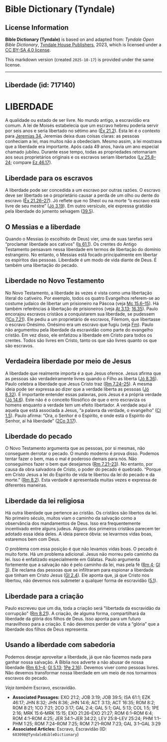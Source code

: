 # Bible Dictionary (Tyndale)

## License Information

**Bible Dictionary (Tyndale)** is based on and adapted from: _Tyndale Open Bible Dictionary_, [Tyndale House Publishers](https://tyndaleopenresources.com/), 2023, which is licensed under a [CC BY-SA 4.0 license](https://creativecommons.org/licenses/by-sa/4.0/legalcode.en).

This markdown version (created `2025-10-17`) is provided under the same license.



--------------------------------

## Liberdade (id: 717140)

LIBERDADE
=========

A qualidade ou estado de ser livre. No mundo antigo, a escravidão era comum. A lei de Moisés estabelecia que um escravo hebreu poderia servir por seis anos e seria libertado no sétimo ano ([Êx 21\.2](https://ref.ly/Exod21:2)). Esta lei é o contexto para [Jeremias 34\.](https://ref.ly/Jer34:1-Jer34:22) Jeremias deixa duas coisas claras: as pessoas conheciam a lei, mas muitos não a obedeciam. Mesmo assim, a lei mostrava que a liberdade era importante. Após cada 49 anos, havia um ano especial chamado jubileu. Durante esse tempo, todas as propriedades retornariam aos seus proprietários originais e os escravos seriam libertados ([Lv 25\.8–24](https://ref.ly/Lev25:8-Lev25:24); compare [Ez 46\.17](https://ref.ly/Ezek46:17)).

Liberdade para os escravos
--------------------------

A liberdade pode ser concedida a um escravo por outras razões. O escravo deve ser libertado se o proprietário causar a perda de um olho ou dente do escravo ([Êx 21\.26–27](https://ref.ly/Exod21:26-Exod21:27)). Jó reflete que no Sheol ou na morte “o escravo está livre de seu mestre” ([Jó 3\.19](https://ref.ly/Job3:19)). Em outro versículo, ele expressa gratidão pela liberdade do jumento selvagem ([39\.5](https://ref.ly/Job39:5)).

O Messias e a liberdade
-----------------------

Quando o Messias (o escolhido de Deus) vier, uma de suas tarefas será “proclamar liberdade aos cativos” ([Is 61\.1](https://ref.ly/Isa61:1)). Os crentes do Antigo Testamento pensavam nessa liberdade em termos de libertação do domínio estrangeiro. No entanto, o Messias está focado principalmente em libertar os espíritos das pessoas. Liberdade é um modo de vida diante de Deus. É também uma libertação do pecado.

Liberdade no Novo Testamento
----------------------------

No Novo Testamento, a liberdade às vezes é vista como uma libertação literal do cativeiro. Por exemplo, todos os quatro Evangelhos referem\-se ao costume judaico de libertar um prisioneiro na Páscoa (veja [Mc 15\.6–15](https://ref.ly/Mark15:6-Mark15:15)). Há também referências à libertação de prisioneiros (veja [At 3\.13](https://ref.ly/Acts3:13); [16\.35](https://ref.ly/Acts16:35)). Paulo encorajou escravos cristãos a conquistarem sua liberdade, se pudessem ([1Co 7\.21](https://ref.ly/1Cor7:21)). Ele pediu a um proprietário de escravos, Filemom, que libertasse o escravo Onésimo. Onésimo era um escravo que fugiu (veja [Fm](https://ref.ly/Phlm1:1-Phlm1:25)). Paulo não argumentou pela liberdade da escravidão como parte do evangelho cristão. Em vez disso, ele enfatizou a liberdade em Cristo para todos os crentes. Todos são livres em Cristo, tanto os que são livres quanto os que são escravos.

Verdadeira liberdade por meio de Jesus
--------------------------------------

A liberdade que realmente importa é a que Jesus oferece. Jesus afirma que as pessoas são verdadeiramente livres quando o Filho as liberta ([Jó 8\.36](https://ref.ly/John8:36)). Paulo celebra a liberdade que Jesus Cristo traz ([Rm 7\.24–25](https://ref.ly/Rom7:24-Rom7:25)). A mesma ideia pode ser expressa ao dizer que a verdade liberta as pessoas ([Jó 8\.32](https://ref.ly/John8:32)). É importante entender essas palavras, pois Jesus é a própria verdade ([Jó 14\.6](https://ref.ly/John14:6)). Este não é o conceito filosófico de que o erro escraviza os homens enquanto a verdade tem um efeito libertador. A verdade aqui é aquela que está associada a Jesus, “a palavra da verdade, o evangelho” ([Cl 1\.5](https://ref.ly/Col1:5)). Paulo afirma: “Ora, o Senhor é o Espírito, e onde está o Espírito do Senhor, aí há liberdade” ([2Co 3\.17](https://ref.ly/2Cor3:17)).

Liberdade do pecado
-------------------

O Novo Testamento argumenta que as pessoas, por si mesmas, não conseguem derrotar o pecado. O mundo moderno é prova disso. Podemos tentar fazer o bem, mas o mal é poderoso demais para nós. Não conseguimos fazer o bem que desejamos ([Rm 7\.21–23](https://ref.ly/Rom7:21-Rom7:23)). No entanto, por causa da obra salvadora de Cristo, o poder do pecado é quebrado. “Porque em Cristo Jesus a lei do Espírito de vida te libertou da lei do pecado e da morte.” ([Rm 8\.2](https://ref.ly/Rom8:2)). Esta verdade é apresentada muitas vezes e expressa de diferentes maneiras.

Liberdade da lei religiosa
--------------------------

Há outra liberdade que pertence ao cristão. Os cristãos são libertos da lei. No primeiro século, muitos viam o caminho da salvação como a observância dos mandamentos de Deus. Isso era frequentemente incentivado entre alguns judeus. Alguns dos primeiros cristãos parecem ter adotado essa ideia deles. A ideia parece óbvia: se levarmos vidas boas, estaremos bem com Deus.

O problema com essa posição é que não levamos vidas boas. O pecado é muito forte. Há um problema adicional. Jesus não morreu pelo caminho da lei. Isso é enfatizado especialmente em Gálatas. Paulo argumenta fortemente que a salvação não é pelo caminho da lei, mas pela fé ([Rm 4](https://ref.ly/Rom4:1-Rom4:25); [Gl 3](https://ref.ly/Gal3:1-Gal3:29)). Ele reclama das pessoas que se infiltraram para espionar a liberdade que tinham em Cristo Jesus ([Gl 2\.4](https://ref.ly/Gal2:4)). Ele aponta que, já que Cristo nos libertou, não devemos nos submeter a qualquer forma de escravidão ([5\.1](https://ref.ly/Gal5:1)).

Liberdade para a criação
------------------------

Paulo escreveu que um dia, toda a criação será "libertada da escravidão da corrupção" ([Rm 8\.21](https://ref.ly/Rom8:21)). A criação, de alguma forma, compartilhará da liberdade da glória dos filhos de Deus. Isso aponta para um futuro maravilhoso para a criação. E não devemos perder de vista a “glória” que a liberdade dos filhos de Deus representa.

Usando a liberdade com sabedoria
--------------------------------

Podemos desejar aproveitar a liberdade, já que não fazemos nada para ganhar nossa salvação. A Bíblia nos adverte a não abusar de nossa liberdade ([Rm 6\.1–4](https://ref.ly/Rom6:1-Rom6:4); [Gl 5\.13](https://ref.ly/Gal5:13); [1Pe 2\.16](https://ref.ly/1Pet2:16)). Devemos viver como pessoas livres. Não devemos transformar nossa liberdade em um meio de nos tornarmos escravos do pecado.

*Veja também* Escravo, escravidão.

* **Associated Passages:** EXO 21:2; JOB 3:19; JOB 39:5; ISA 61:1; EZK 46:17; JHN 8:32; JHN 8:36; JHN 14:6; ACT 3:13; ACT 16:35; ROM 8:2; ROM 8:21; 1CO 7:21; 2CO 3:17; GAL 2:4; GAL 5:1; GAL 5:13; COL 1:5; 1PE 2:16; MRK 15:6–MRK 15:15; EXO 21:26–EXO 21:27; ROM 6:1–ROM 6:4; ROM 4:1–ROM 4:25; JER 34:1–JER 34:22; LEV 25:8–LEV 25:24; PHM 1:1–PHM 1:25; ROM 7:24–ROM 7:25; ROM 7:21–ROM 7:23; GAL 3:1–GAL 3:29
* **Associated Articles:** Escravo, Escravidão (ID: `683098@TyndaleBibleDictionary`)

